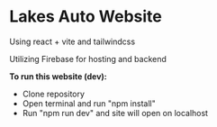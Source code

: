 # Lakes Auto Website

Using react + vite and tailwindcss

Utilizing Firebase for hosting and backend

**To run this website (dev):**
- Clone repository
- Open terminal and run "npm install"
- Run "npm run dev" and site will open on localhost
